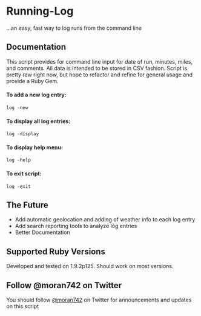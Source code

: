 # Running-Log
 ...an easy, fast way to log runs from the command line

## Documentation
This script provides for command line input for date of run, minutes, miles, and comments.  All data is intended to be stored in CSV fashion.  Script is pretty raw right now, but hope to refactor and refine for general usage and provide a Ruby Gem.

#### To add a new log entry:
```
log -new
```

#### To display all log entries:
```
log -display
```

#### To display help menu:
```
log -help
```

#### To exit script:
```
log -exit
```


## The Future
* Add automatic geolocation and adding of weather info to each log entry
* Add search reporting tools to analyze log entries
* Better Documentation

## Supported Ruby Versions
Developed and tested on 1.9.2p125.  Should work on most versions.

## Follow @moran742 on Twitter
You should follow <a href="http://twitter.com/#!/moran742">@moran742</a> on Twitter for announcements and updates on this script